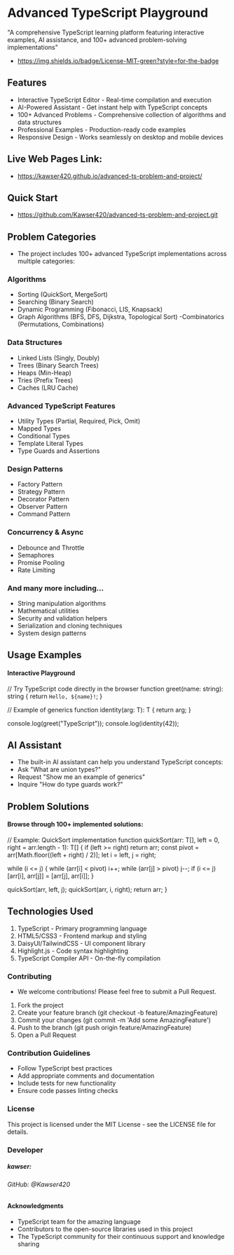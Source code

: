 # Advanced TypeScript Playground

"A comprehensive TypeScript learning platform featuring interactive examples, AI assistance, and 100+ advanced problem-solving implementations"

- https://img.shields.io/badge/License-MIT-green?style=for-the-badge

## Features

- Interactive TypeScript Editor - Real-time compilation and execution
- AI-Powered Assistant - Get instant help with TypeScript concepts
- 100+ Advanced Problems - Comprehensive collection of algorithms and data structures
- Professional Examples - Production-ready code examples
- Responsive Design - Works seamlessly on desktop and mobile devices

## Live Web Pages Link:

- https://kawser420.github.io/advanced-ts-problem-and-project/

## Quick Start

- https://github.com/Kawser420/advanced-ts-problem-and-project.git

## Problem Categories

- The project includes 100+ advanced TypeScript implementations across multiple categories:

### Algorithms

- Sorting (QuickSort, MergeSort)
- Searching (Binary Search)
- Dynamic Programming (Fibonacci, LIS, Knapsack)
- Graph Algorithms (BFS, DFS, Dijkstra, Topological Sort)
  -Combinatorics (Permutations, Combinations)

### Data Structures

- Linked Lists (Singly, Doubly)
- Trees (Binary Search Trees)
- Heaps (Min-Heap)
- Tries (Prefix Trees)
- Caches (LRU Cache)

### Advanced TypeScript Features

- Utility Types (Partial, Required, Pick, Omit)
- Mapped Types
- Conditional Types
- Template Literal Types
- Type Guards and Assertions

### Design Patterns

- Factory Pattern
- Strategy Pattern
- Decorator Pattern
- Observer Pattern
- Command Pattern

### Concurrency & Async

- Debounce and Throttle
- Semaphores
- Promise Pooling
- Rate Limiting

### And many more including...

- String manipulation algorithms
- Mathematical utilities
- Security and validation helpers
- Serialization and cloning techniques
- System design patterns

## Usage Examples

#### Interactive Playground

// Try TypeScript code directly in the browser
function greet(name: string): string {
return `Hello, ${name}!`;
}

// Example of generics
function identity<T>(arg: T): T {
return arg;
}

console.log(greet("TypeScript"));
console.log(identity<number>(42));

## AI Assistant

- The built-in AI assistant can help you understand TypeScript concepts:
- Ask "What are union types?"
- Request "Show me an example of generics"
- Inquire "How do type guards work?"

## Problem Solutions

#### Browse through 100+ implemented solutions:

// Example: QuickSort implementation
function quickSort<T>(arr: T[], left = 0, right = arr.length - 1): T[] {
if (left >= right) return arr;
const pivot = arr[Math.floor((left + right) / 2)];
let i = left, j = right;

while (i <= j) {
while (arr[i] < pivot) i++;
while (arr[j] > pivot) j--;
if (i <= j) [arr[i], arr[j]] = [arr[j], arr[i]];
}

quickSort(arr, left, j);
quickSort(arr, i, right);
return arr;
}

## Technologies Used

1. TypeScript - Primary programming language
2. HTML5/CSS3 - Frontend markup and styling
3. DaisyUI/TailwindCSS - UI component library
4. Highlight.js - Code syntax highlighting
5. TypeScript Compiler API - On-the-fly compilation

### Contributing

- We welcome contributions! Please feel free to submit a Pull Request.

1. Fork the project
2. Create your feature branch (git checkout -b feature/AmazingFeature)
3. Commit your changes (git commit -m 'Add some AmazingFeature')
4. Push to the branch (git push origin feature/AmazingFeature)
5. Open a Pull Request

### Contribution Guidelines

- Follow TypeScript best practices
- Add appropriate comments and documentation
- Include tests for new functionality
- Ensure code passes linting checks

### License

This project is licensed under the MIT License - see the LICENSE file for details.

### Developer

##### kawser:

###### GitHub: @Kawser420

#### Acknowledgments

- TypeScript team for the amazing language
- Contributors to the open-source libraries used in this project
- The TypeScript community for their continuous support and knowledge sharing
